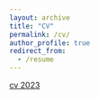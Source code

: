 ```yaml
---
layout: archive
title: "CV"
permalink: /cv/
author_profile: true
redirect_from:
  - /resume
---
```


[cv 2023](http://academicpages.github.io/files/cv.pdf)
